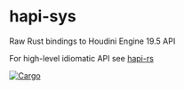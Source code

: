# hapi-sys
Raw Rust bindings to Houdini Engine 19.5 API

For high-level idiomatic API see [hapi-rs](https://crates.io/crates/hapi-rs)

[![Cargo](https://img.shields.io/crates/v/hapi-sys.svg)](https://crates.io/crates/hapi-sys)
